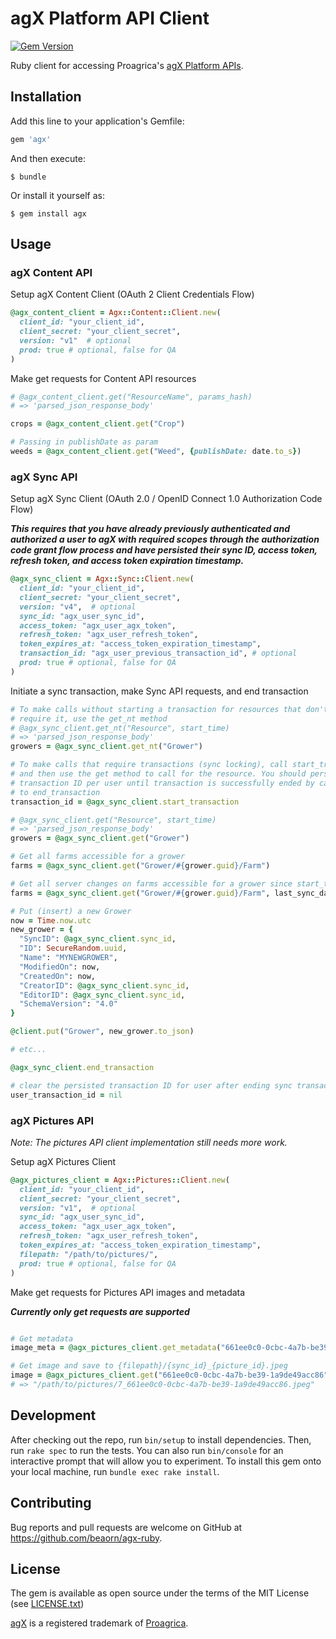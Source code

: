 # agX Platform API Client

[![Gem Version](http://img.shields.io/gem/v/agx.svg)][gem]

[gem]: https://rubygems.org/gems/agx

Ruby client for accessing Proagrica's [agX Platform APIs](http://www.agxplatform.com/agx-apis/).

## Installation

Add this line to your application's Gemfile:

```ruby
gem 'agx'
```

And then execute:

    $ bundle

Or install it yourself as:

    $ gem install agx

## Usage

### agX Content API

Setup agX Content Client (OAuth 2 Client Credentials Flow)
```ruby
@agx_content_client = Agx::Content::Client.new(
  client_id: "your_client_id",
  client_secret: "your_client_secret",
  version: "v1"  # optional
  prod: true # optional, false for QA
)
```

Make get requests for Content API resources
```ruby
# @agx_content_client.get("ResourceName", params_hash)
# => 'parsed_json_response_body'

crops = @agx_content_client.get("Crop")

# Passing in publishDate as param
weeds = @agx_content_client.get("Weed", {publishDate: date.to_s})
```

### agX Sync API

Setup agX Sync Client (OAuth 2.0 / OpenID Connect 1.0 Authorization Code Flow)

***This requires that you have already previously authenticated and authorized
a user to agX with required scopes through the authorization code grant flow process
and have persisted their sync ID, access token, refresh token, and access token
expiration timestamp.***

```ruby
@agx_sync_client = Agx::Sync::Client.new(
  client_id: "your_client_id",
  client_secret: "your_client_secret",
  version: "v4",  # optional
  sync_id: "agx_user_sync_id",
  access_token: "agx_user_agx_token",
  refresh_token: "agx_user_refresh_token",
  token_expires_at: "access_token_expiration_timestamp",
  transaction_id: "agx_user_previous_transaction_id", # optional
  prod: true # optional, false for QA
)
```

Initiate a sync transaction, make Sync API requests, and end transaction

```ruby
# To make calls without starting a transaction for resources that don't
# require it, use the get_nt method
# @agx_sync_client.get_nt("Resource", start_time)
# => 'parsed_json_response_body'
growers = @agx_sync_client.get_nt("Grower")

# To make calls that require transactions (sync locking), call start_transaction
# and then use the get method to call for the resource. You should persist
# transaction ID per user until transaction is successfully ended by call
# to end_transaction
transaction_id = @agx_sync_client.start_transaction

# @agx_sync_client.get("Resource", start_time)
# => 'parsed_json_response_body'
growers = @agx_sync_client.get("Grower")

# Get all farms accessible for a grower
farms = @agx_sync_client.get("Grower/#{grower.guid}/Farm")

# Get all server changes on farms accessible for a grower since start_time
farms = @agx_sync_client.get("Grower/#{grower.guid}/Farm", last_sync_date.to_s)

# Put (insert) a new Grower
now = Time.now.utc
new_grower = {
  "SyncID": @agx_sync_client.sync_id,
  "ID": SecureRandom.uuid,
  "Name": "MYNEWGROWER",
  "ModifiedOn": now,
  "CreatedOn": now,
  "CreatorID": @agx_sync_client.sync_id,
  "EditorID": @agx_sync_client.sync_id,
  "SchemaVersion": "4.0"
}

@client.put("Grower", new_grower.to_json)

# etc...

@agx_sync_client.end_transaction

# clear the persisted transaction ID for user after ending sync transaction
user_transaction_id = nil
```

### agX Pictures API

*Note: The pictures API client implementation still needs more work.*

Setup agX Pictures Client

```ruby
@agx_pictures_client = Agx::Pictures::Client.new(
  client_id: "your_client_id",
  client_secret: "your_client_secret",
  version: "v1",  # optional
  sync_id: "agx_user_sync_id",
  access_token: "agx_user_agx_token",
  refresh_token: "agx_user_refresh_token",
  token_expires_at: "access_token_expiration_timestamp",
  filepath: "/path/to/pictures/",
  prod: true # optional, false for QA
)
```

Make get requests for Pictures API images and metadata

***Currently only get requests are supported***
```ruby

# Get metadata
image_meta = @agx_pictures_client.get_metadata("661ee0c0-0cbc-4a7b-be39-1a9de49acc86")

# Get image and save to {filepath}/{sync_id}_{picture_id}.jpeg
image = @agx_pictures_client.get("661ee0c0-0cbc-4a7b-be39-1a9de49acc86")
# => "/path/to/pictures/7_661ee0c0-0cbc-4a7b-be39-1a9de49acc86.jpeg"
```

## Development

After checking out the repo, run `bin/setup` to install dependencies. Then, run `rake spec` to run the tests. You can also run `bin/console` for an interactive prompt that will allow you to experiment. To install this gem onto your local machine, run `bundle exec rake install`.

## Contributing

Bug reports and pull requests are welcome on GitHub at https://github.com/beaorn/agx-ruby.


## License

The gem is available as open source under the terms of the MIT License (see [LICENSE.txt](https://github.com/beaorn/agx-ruby/blob/master/LICENSE.txt))

[agX](http://www.agxplatform.com/) is a registered trademark of [Proagrica](http://www.proagrica.com).

